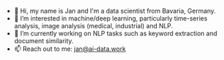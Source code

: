 - 👋 Hi, my name is Jan and I'm a data scientist from Bavaria, Germany.
- 👀 I’m interested in machine/deep learning, particularly time-series analysis, image analysis (medical, industrial) and NLP.
- 🌱 I’m currently working on NLP tasks such as keyword extraction and document similarity.
- 📫 Reach out to me: jan@ai-data.work
